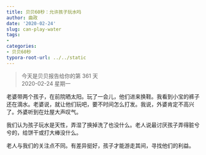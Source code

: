 ```yaml
---
title: 贝贝60秒：允许孩子玩水吗
author: 曲政
date: '2020-02-24'
slug: can-play-water
tags:
- 
categories:
- 贝贝60秒
typora-root-url: ../../static
---
```

> 今天是贝贝报告给你的第 361 天   
> 2020-02-24 星期一 

老婆带两个孩子，在前院晒太阳。玩了一会儿，他们进来换鞋。我看到小宝的裤子还在滴水。老婆说，就让他们玩吧，要不时间怎么打发。我说，外婆肯定不高兴了。外婆听到在灶屋大声叹气。

我们认为孩子玩水是天性，弄湿了换掉洗了也没什么。老人说最讨厌孩子弄得脏兮兮的，给饼干或打大棒没什么。

老人与我们的关注点不同。有差异挺好，孩子才能游走其间，寻找他们的利益。